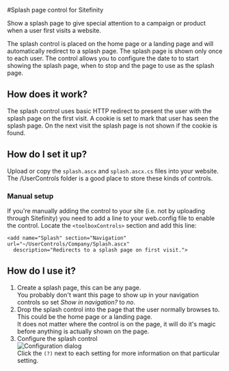 #Splash page control for Sitefinity

Show a splash page to give special attention to a campaign or product when a user first visits a website.

The splash control is placed on the home page or a landing page and will automatically redirect to a splash page. The splash page is shown only once to each user. 
The control allows you to configure the date to to start showing the splash page, when to stop and the page to use as the splash page.

## How does it work?
The splash control uses basic HTTP redirect to present the user with the splash page on the first visit. A cookie is set to mark that user has seen the splash page. On the next visit the splash page is not shown if the cookie is found.

## How do I set it up?

Upload or copy the `splash.ascx` and `splash.ascx.cs` files into your website. The /UserControls folder is a good place to store these kinds of controls.

### Manual setup
If you're manually adding the control to your site (i.e. not by uploading through Sitefinity) you need to add a line to your web.config file to enable the control. 
Locate the `<toolboxControls>` section and add this line:

    <add name="Splash" section="Navigation" url="~/UserControls/Company/Splash.ascx" 
      description="Redirects to a splash page on first visit.">

## How do I use it?

1. Create a splash page, this can be any page.  
   You probably don't want this page to show up in your navigation controls so set *Show in navigation?* to *no*.
2. Drop the splash control into the page that the user normally browses to. This could be the home page or a landing page.  
   It does not matter where the control is on the page, it will do it's magic before anything is actually shown on the page.
3. Configure the splash control  
   ![Configuration dialog](https://github.com/alanta/sitefinity-splash/wiki/images/configure.png)  
   Click the `(?)` next to each setting for more information on that particular setting.